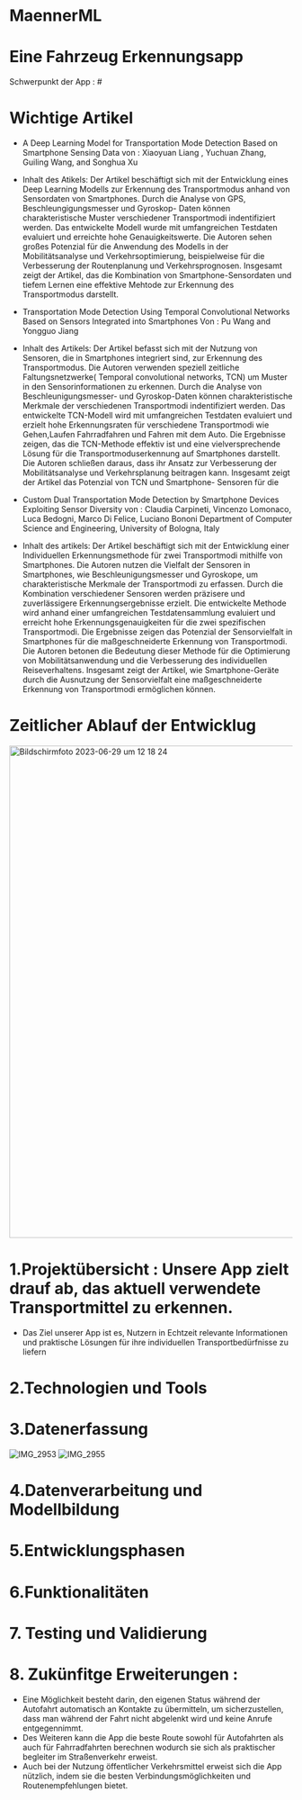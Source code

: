 # MaennerML

# Eine Fahrzeug Erkennungsapp 

Schwerpunkt der App : #

   # Wichtige Artikel 

* A Deep Learning Model for Transportation Mode Detection Based on Smartphone Sensing Data von : Xiaoyuan Liang , Yuchuan Zhang, Guiling Wang, and Songhua Xu
* Inhalt des Atikels: 
  Der Artikel beschäftigt sich mit der Entwicklung eines Deep Learning Modells zur Erkennung des Transportmodus anhand von Sensordaten von Smartphones. Durch die Analyse von GPS, Beschleungigungsmesser und Gyroskop- Daten können charakteristische Muster verschiedener Transportmodi indentifiziert werden. Das entwickelte Modell wurde mit umfangreichen Testdaten evaluiert und erreichte hohe Genauigkeitswerte. Die Autoren sehen großes Potenzial für die Anwendung des Modells in der Mobilitätsanalyse und Verkehrsoptimierung, beispielweise für die Verbesserung der Routenplanung und Verkehrsprognosen. Insgesamt zeigt der Artikel, das die Kombination von Smartphone-Sensordaten und tiefem Lernen eine effektive Mehtode zur Erkennung des Transportmodus darstellt.


* Transportation Mode Detection Using Temporal Convolutional Networks Based on Sensors Integrated into Smartphones Von : Pu Wang and Yongguo Jiang
* Inhalt des Artikels: Der Artikel befasst sich mit der Nutzung von Sensoren, die in Smartphones integriert sind, zur Erkennung des Transportmodus. Die Autoren verwenden speziell zeitliche Faltungsnetzwerke( Temporal convolutional networks, TCN) um Muster in den Sensorinformationen zu erkennen. Durch die Analyse von Beschleunigungsmesser- und Gyroskop-Daten können charakteristische Merkmale der verschiedenen Transportmodi indentifiziert werden. Das entwickelte TCN-Modell wird mit umfangreichen Testdaten evaluiert und erzielt hohe Erkennungsraten für verschiedene Transportmodi wie Gehen,Laufen Fahrradfahren und Fahren mit dem Auto. Die Ergebnisse zeigen, das die TCN-Methode effektiv ist und eine vielversprechende Lösung für die Transportmoduserkennung auf Smartphones darstellt. Die Autoren schließen daraus, dass ihr Ansatz zur Verbesserung der Mobilitätsanalyse und Verkehrsplanung beitragen kann. Insgesamt zeigt der Artikel das Potenzial von TCN und Smartphone- Sensoren für die


* Custom Dual Transportation Mode Detection by Smartphone Devices Exploiting Sensor Diversity  von : Claudia Carpineti, Vincenzo Lomonaco, Luca Bedogni, Marco Di Felice, Luciano Bononi Department of Computer Science and Engineering, University of Bologna, Italy
* Inhalt des artikels: Der Artikel beschäftigt sich mit der Entwicklung einer Individuellen Erkennungsmethode für zwei Transportmodi mithilfe von Smartphones. Die Autoren nutzen die Vielfalt der Sensoren in Smartphones, wie Beschleunigungsmesser und Gyroskope, um charakteristische Merkmale der Transportmodi zu erfassen. Durch die Kombination verschiedener Sensoren werden präzisere und zuverlässigere Erkennungsergebnisse erzielt. Die entwickelte Methode wird anhand einer umfangreichen Testdatensammlung evaluiert und erreicht hohe Erkennungsgenauigkeiten für die zwei spezifischen Transportmodi. Die Ergebnisse zeigen das Potenzial der Sensorvielfalt in Smartphones für die maßgeschneiderte Erkennung von Transportmodi. Die Autoren betonen die Bedeutung dieser Methode für die Optimierung von Mobilitätsanwendung und die Verbesserung des individuellen Reiseverhaltens. Insgesamt zeigt der Artikel, wie Smartphone-Geräte durch die Ausnutzung der Sensorvielfalt eine maßgeschneiderte Erkennung von Transportmodi ermöglichen können.


# Zeitlicher Ablauf der Entwicklug

<img width="875" alt="Bildschirmfoto 2023-06-29 um 12 18 24" src="https://github.com/or81ynez/MaennerML/assets/131467070/a315bd50-36c8-4f95-9e14-9e4ca4eae83e">


# 1.Projektübersicht : Unsere App zielt drauf ab, das aktuell verwendete Transportmittel zu erkennen. 
* Das Ziel unserer App ist es, Nutzern in Echtzeit relevante Informationen und praktische Lösungen für ihre individuellen Transportbedürfnisse zu liefern
  
# 2.Technologien und Tools



# 3.Datenerfassung 

![IMG_2953](https://github.com/or81ynez/MaennerML/assets/131467070/5e91b805-4fe8-4473-ae8a-e73305cfd540)
![IMG_2955](https://github.com/or81ynez/MaennerML/assets/131467070/f9fe43f1-f7af-45c7-9518-98d1d57f6811)


# 4.Datenverarbeitung und Modellbildung

# 5.Entwicklungsphasen

# 6.Funktionalitäten

# 7. Testing und Validierung

# 8. Zukünfitge Erweiterungen : 

* Eine Möglichkeit besteht darin, den eigenen Status während der Autofahrt automatisch an Kontakte zu übermitteln, um sicherzustellen, dass man während der Fahrt nicht abgelenkt wird und keine Anrufe entgegennimmt.
* Des Weiteren kann die App die beste Route sowohl für Autofahrten als auch für Fahrradfahrten berechnen wodurch sie sich als praktischer begleiter im Straßenverkehr erweist.
* Auch bei der Nutzung öffentlicher Verkehrsmittel erweist sich die App nützlich, indem sie die besten Verbindungsmöglichkeiten und Routenempfehlungen bietet. 


# 
